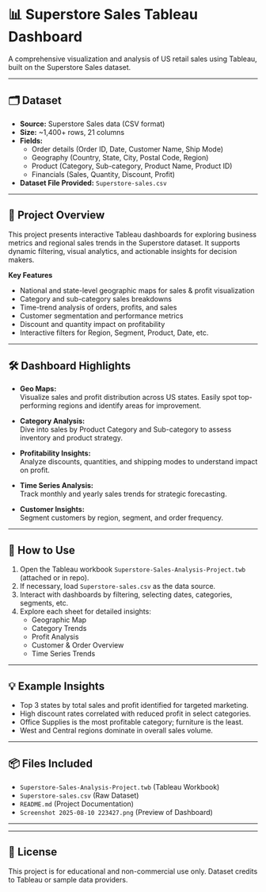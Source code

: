 # 📊 Superstore Sales Tableau Dashboard

A comprehensive visualization and analysis of US retail sales using Tableau, built on the Superstore Sales dataset.

---

## 🗂 Dataset

- **Source:** Superstore Sales data (CSV format)
- **Size:** ~1,400+ rows, 21 columns
- **Fields:**  
  - Order details (Order ID, Date, Customer Name, Ship Mode)
  - Geography (Country, State, City, Postal Code, Region)
  - Product (Category, Sub-category, Product Name, Product ID)
  - Financials (Sales, Quantity, Discount, Profit)
- **Dataset File Provided:** `Superstore-sales.csv`

---

## 🚀 Project Overview

This project presents interactive Tableau dashboards for exploring business metrics and regional sales trends in the Superstore dataset. It supports dynamic filtering, visual analytics, and actionable insights for decision makers.

**Key Features**
- National and state-level geographic maps for sales & profit visualization
- Category and sub-category sales breakdowns
- Time-trend analysis of orders, profits, and sales
- Customer segmentation and performance metrics
- Discount and quantity impact on profitability
- Interactive filters for Region, Segment, Product, Date, etc.

---

## 🛠 Dashboard Highlights

- **Geo Maps:**  
  Visualize sales and profit distribution across US states. Easily spot top-performing regions and identify areas for improvement.

- **Category Analysis:**  
  Dive into sales by Product Category and Sub-category to assess inventory and product strategy.

- **Profitability Insights:**  
  Analyze discounts, quantities, and shipping modes to understand impact on profit.

- **Time Series Analysis:**  
  Track monthly and yearly sales trends for strategic forecasting.

- **Customer Insights:**  
  Segment customers by region, segment, and order frequency.

---

## 📑 How to Use

1. Open the Tableau workbook `Superstore-Sales-Analysis-Project.twb` (attached or in repo).
2. If necessary, load `Superstore-sales.csv` as the data source.
3. Interact with dashboards by filtering, selecting dates, categories, segments, etc.
4. Explore each sheet for detailed insights:
   - Geographic Map
   - Category Trends
   - Profit Analysis
   - Customer & Order Overview
   - Time Series Trends

---

## 💡 Example Insights

- Top 3 states by total sales and profit identified for targeted marketing.
- High discount rates correlated with reduced profit in select categories.
- Office Supplies is the most profitable category; furniture is the least.
- West and Central regions dominate in overall sales volume.

---

## 📦 Files Included

- `Superstore-Sales-Analysis-Project.twb` (Tableau Workbook)
- `Superstore-sales.csv` (Raw Dataset)
- `README.md` (Project Documentation)
- `Screenshot 2025-08-10 223427.png` (Preview of Dashboard)

---


---

## 📎 License

This project is for educational and non-commercial use only. Dataset credits to Tableau or sample data providers.

